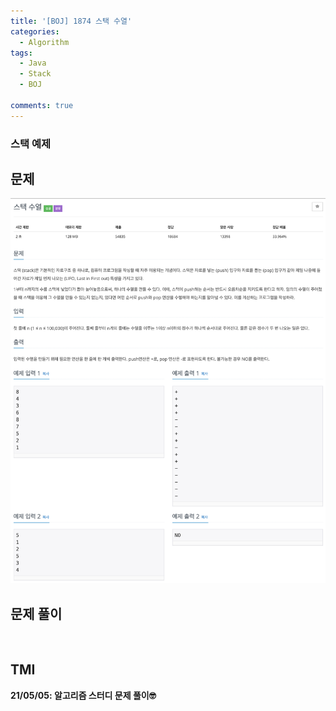 ```yaml
---
title: '[BOJ] 1874 스택 수열'
categories:
  - Algorithm
tags:
  - Java
  - Stack
  - BOJ

comments: true 
---
```

### 스택 예제

## 문제
 <a href="/assets/images/BOJ1874.png"><img src="/assets/images/BOJ1874.png"></a>
 <br/>

## 문제 풀이
<script src="https://gist.github.com/kyeahen/745f97ac17cec335e517b3f2e15b1ca5.js"></script>
<br/>

## TMI

**21/05/05: 알고리즘 스터디 문제 풀이🤓**
